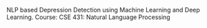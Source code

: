 NLP based Depression Detection using Machine Learning and Deep Learning.
Course: CSE 431: Natural Language Processing
